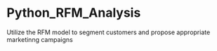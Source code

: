 # Python_RFM_Analysis
Utilize the RFM model to segment customers and propose appropriate marketinng campaigns 
